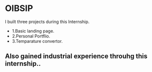 # OIBSIP

I built three projects during this Internship. 
- 1.Basic landing page.
- 2.Personal Portflio.
- 3.Temparature convertor. 
## Also gained industrial experience throuhg this internship..
